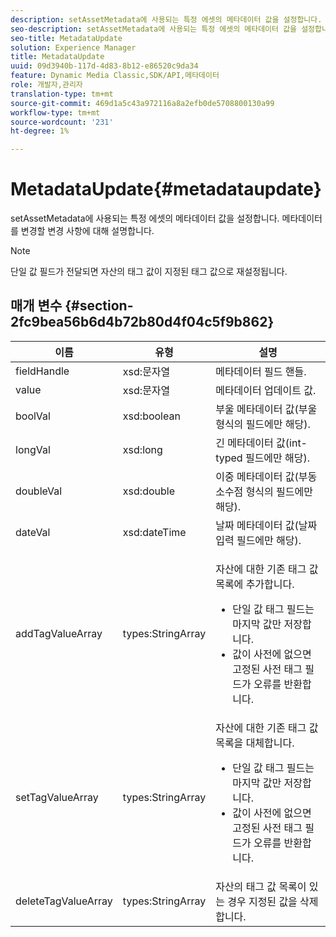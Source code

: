 ```yaml
---
description: setAssetMetadata에 사용되는 특정 에셋의 메타데이터 값을 설정합니다. 메타데이터를 변경할 변경 사항에 대해 설명합니다.
seo-description: setAssetMetadata에 사용되는 특정 에셋의 메타데이터 값을 설정합니다. 메타데이터를 변경할 변경 사항에 대해 설명합니다.
seo-title: MetadataUpdate
solution: Experience Manager
title: MetadataUpdate
uuid: 09d3940b-117d-4d83-8b12-e86520c9da34
feature: Dynamic Media Classic,SDK/API,메타데이터
role: 개발자,관리자
translation-type: tm+mt
source-git-commit: 469d1a5c43a972116a8a2efb0de5708800130a99
workflow-type: tm+mt
source-wordcount: '231'
ht-degree: 1%

---
```



# MetadataUpdate{#metadataupdate}

setAssetMetadata에 사용되는 특정 에셋의 메타데이터 값을 설정합니다. 메타데이터를 변경할 변경 사항에 대해 설명합니다.

>[!NOTE]
>
>단일 값 필드가 전달되면 자산의 태그 값이 지정된 태그 값으로 재설정됩니다.

## 매개 변수 {#section-2fc9bea56b6d4b72b80d4f04c5f9b862}

<table id="table_04100BB8ABD84EF68B0A7CE3AD946414"> 
 <thead> 
  <tr> 
   <th colname="col1" class="entry"> 이름 </th> 
   <th colname="col2" class="entry"> 유형 </th> 
   <th colname="col3" class="entry"> 설명 </th> 
  </tr> 
 </thead>
 <tbody> 
  <tr> 
   <td colname="col1"> <span class="codeph"> <span class="varname"> fieldHandle</span> </span> </td> 
   <td colname="col2"> <span class="codeph"> xsd:문자열</span> </td> 
   <td colname="col3"> 메타데이터 필드 핸들. </td> 
  </tr> 
  <tr> 
   <td colname="col1"> <span class="codeph"> <span class="varname"> value</span> </span> </td> 
   <td colname="col2"> <span class="codeph"> xsd:문자열</span> </td> 
   <td colname="col3"> 메타데이터 업데이트 값. </td> 
  </tr> 
  <tr> 
   <td colname="col1"> <span class="codeph"> <span class="varname"> boolVal</span> </span> </td> 
   <td colname="col2"> <span class="codeph"> xsd:boolean</span> </td> 
   <td colname="col3"> 부울 메타데이터 값(부울 형식의 필드에만 해당). </td> 
  </tr> 
  <tr> 
   <td colname="col1"> <span class="codeph"> <span class="varname"> longVal</span> </span> </td> 
   <td colname="col2"> <span class="codeph"> xsd:long</span> </td> 
   <td colname="col3"> 긴 메타데이터 값(int-typed 필드에만 해당). </td> 
  </tr> 
  <tr> 
   <td colname="col1"> <span class="codeph"> <span class="varname"> doubleVal</span> </span> </td> 
   <td colname="col2"> <span class="codeph"> xsd:double</span> </td> 
   <td colname="col3"> 이중 메타데이터 값(부동 소수점 형식의 필드에만 해당). </td> 
  </tr> 
  <tr> 
   <td colname="col1"> <span class="codeph"> <span class="varname"> dateVal</span> </span> </td> 
   <td colname="col2"> <span class="codeph"> xsd:dateTime</span> </td> 
   <td colname="col3"> 날짜 메타데이터 값(날짜 입력 필드에만 해당). </td> 
  </tr> 
  <tr> 
   <td colname="col1"> <span class="codeph"> <span class="varname"> addTagValueArray</span> </span> </td> 
   <td colname="col2"> <span class="codeph"> types:StringArray</span> </td> 
   <td colname="col3"> <p>자산에 대한 기존 태그 값 목록에 추가합니다. 
     <ul id="ul_08DE6C490B614560A6118E7AC59720E3"> 
      <li id="li_358A3BDC0EC94CCF8178CD789F09F804">단일 값 태그 필드는 마지막 값만 저장합니다. </li> 
      <li id="li_3F47D3A3C63A4752BF9A45F7B00A6E70">값이 사전에 없으면 고정된 사전 태그 필드가 오류를 반환합니다. </li> 
     </ul> </p> </td> 
  </tr> 
  <tr> 
   <td colname="col1"> <span class="codeph"> <span class="varname"> setTagValueArray</span> </span> </td> 
   <td colname="col2"> <span class="codeph"> types:StringArray</span> </td> 
   <td colname="col3">자산에 대한 기존 태그 값 목록을 대체합니다. 
    <ul id="ul_941C915C69E84CF2AC5938378837EB92"> 
     <li id="li_6E85019335034B2EB1302696AE690ED5">단일 값 태그 필드는 마지막 값만 저장합니다. </li> 
     <li id="li_0DC56717EBB642D29FB7A3D043CEDED1">값이 사전에 없으면 고정된 사전 태그 필드가 오류를 반환합니다. </li> 
    </ul> </td> 
  </tr> 
  <tr> 
   <td colname="col1"> <span class="codeph"> <span class="varname"> deleteTagValueArray</span> </span> </td> 
   <td colname="col2"> <span class="codeph"> types:StringArray</span> </td> 
   <td colname="col3"> 자산의 태그 값 목록이 있는 경우 지정된 값을 삭제합니다. </td> 
  </tr> 
 </tbody> 
</table>

